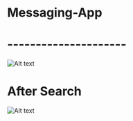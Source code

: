 # Messaging-App
# ---------------------

![Alt text](https://user-images.githubusercontent.com/12893395/34685034-0b68827c-f4cd-11e7-87fc-e7ef0a7b2e4b.png)

# After Search

![Alt text](https://user-images.githubusercontent.com/12893395/34662096-203ff1d4-f474-11e7-90cf-196a6a0ef399.png)
